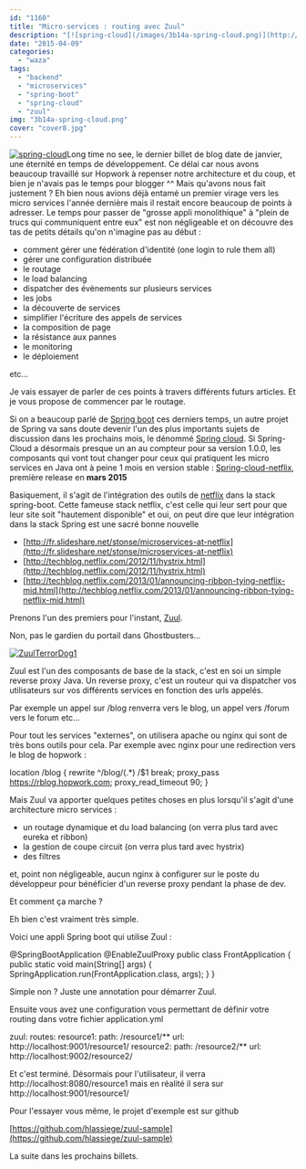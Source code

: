```yaml
---
id: "1160"
title: "Micro-services : routing avec Zuul"
description: "[![spring-cloud](/images/3b14a-spring-cloud.png)](http://eventuallycoding.com/wp-content/uploads/2015/04/3b14a-spring-cloud.png)Long time no see, le d..."
date: "2015-04-09"
categories: 
  - "waza"
tags: 
  - "backend"
  - "microservices"
  - "spring-boot"
  - "spring-cloud"
  - "zuul"
img: "3b14a-spring-cloud.png"
cover: "cover8.jpg"
---
```


[![spring-cloud](/images/3b14a-spring-cloud.png)](http://eventuallycoding.com/wp-content/uploads/2015/04/3b14a-spring-cloud.png)Long time no see, le dernier billet de blog date de janvier, une éternité en temps de développement. Ce délai car nous avons beaucoup travaillé sur Hopwork à repenser notre architecture et du coup, et bien je n'avais pas le temps pour blogger ^^ Mais qu'avons nous fait justement ? Eh bien nous avions déjà entamé un premier virage vers les micro services l'année dernière mais il restait encore beaucoup de points à adresser. Le temps pour passer de "grosse appli monolithique" à "plein de trucs qui communiquent entre eux" est non négligeable et on découvre des tas de petits détails qu'on n'imagine pas au début :

- comment gérer une fédération d'identité (one login to rule them all)
- gérer une configuration distribuée
- le routage
- le load balancing
- dispatcher des évènements sur plusieurs services
- les jobs
- la découverte de services
- simplifier l'écriture des appels de services
- la composition de page
- la résistance aux pannes
- le monitoring
- le déploiement

etc...

Je vais essayer de parler de ces points à travers différents futurs articles. Et je vous propose de commencer par le routage.

Si on a beaucoup parlé de [Spring boot](http://www.eventuallycoding.com/index.php/spring-boot-dans-le-doute-reboote/ "Spring Boot : dans le doute reboote") ces derniers temps, un autre projet de Spring va sans doute devenir l'un des plus importants sujets de discussion dans les prochains mois, le dénommé [Spring cloud](http://projects.spring.io/spring-cloud/ "Spring cloud"). Si Spring-Cloud a désormais presque un an au compteur pour sa version 1.0.0, les composants qui vont tout changer pour ceux qui pratiquent les micro services en Java ont à peine 1 mois en version stable : [Spring-cloud-netflix](http://cloud.spring.io/spring-cloud-netflix/spring-cloud-netflix.html), première release en **mars 2015**

Basiquement, il s'agit de l'intégration des outils de [netflix](https://github.com/Netflix) dans la stack spring-boot. Cette fameuse stack netflix, c'est celle qui leur sert pour que leur site soit "hautement disponible" et oui, on peut dire que leur intégration dans la stack Spring est une sacré bonne nouvelle

- [http://fr.slideshare.net/stonse/microservices-at-netflix](http://fr.slideshare.net/stonse/microservices-at-netflix)
- [http://techblog.netflix.com/2012/11/hystrix.html](http://techblog.netflix.com/2012/11/hystrix.html)
- [http://techblog.netflix.com/2013/01/announcing-ribbon-tying-netflix-mid.html](http://techblog.netflix.com/2013/01/announcing-ribbon-tying-netflix-mid.html)

Prenons l'un des premiers pour l'instant, [Zuul](https://github.com/Netflix/zuul).

Non, pas le gardien du portail dans Ghostbusters...

[![ZuulTerrorDog1](/images/716c0-zuulterrordog1.png)](http://eventuallycoding.com/wp-content/uploads/2015/04/716c0-zuulterrordog1.png)

Zuul est l'un des composants de base de la stack, c'est en soi un simple reverse proxy Java. Un reverse proxy, c'est un routeur qui va dispatcher vos utilisateurs sur vos différents services en fonction des urls appelés.

Par exemple un appel sur /blog renverra vers le blog, un appel vers /forum vers le forum etc...

Pour tout les services "externes", on utilisera apache ou nginx qui sont de très bons outils pour cela. Par exemple avec nginx pour une redirection vers le blog de hopwork :

location /blog {
 rewrite ^/blog/(.\*) /$1 break;
 proxy\_pass https://rblog.hopwork.com;
 proxy\_read\_timeout 90;
 }

Mais Zuul va apporter quelques petites choses en plus lorsqu'il s'agit d'une architecture micro services :

- un routage dynamique et du load balancing (on verra plus tard avec eureka et ribbon)
- la gestion de coupe circuit (on verra plus tard avec hystrix)
- des filtres

et, point non négligeable, aucun nginx à configurer sur le poste du développeur pour bénéficier d'un reverse proxy pendant la phase de dev.

Et comment ça marche ?

Eh bien c'est vraiment très simple.

Voici une appli Spring boot qui utilise Zuul :

@SpringBootApplication
@EnableZuulProxy
public class FrontApplication {
   public static void main(String\[\] args) {
       SpringApplication.run(FrontApplication.class, args);
   }
}

Simple non ? Juste une annotation pour démarrer Zuul.

Ensuite vous avez une configuration vous permettant de définir votre routing dans votre fichier application.yml

zuul:
 routes:
  resource1:
   path: /resource1/\*\*
   url: http://localhost:9001/resource1/
  resource2:
   path: /resource2/\*\*
   url: http://localhost:9002/resource2/

Et c'est terminé. Désormais pour l'utilisateur, il verra http://localhost:8080/resource1 mais en réalité il sera sur http://localhost:9001/resource1/

Pour l'essayer vous même, le projet d'exemple est sur github

[https://github.com/hlassiege/zuul-sample](https://github.com/hlassiege/zuul-sample)

La suite dans les prochains billets.
